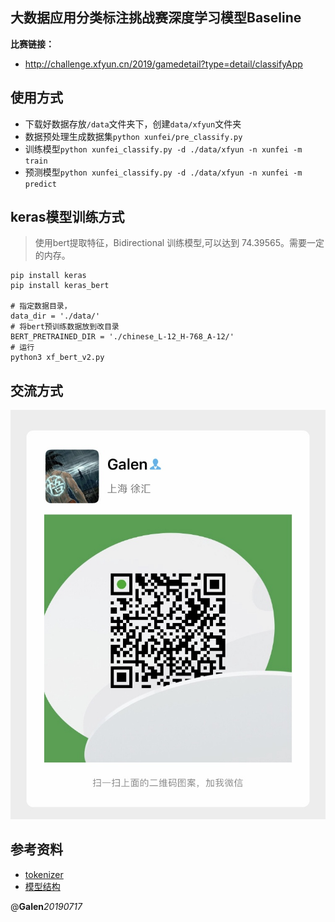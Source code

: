 ## 大数据应用分类标注挑战赛深度学习模型Baseline

**比赛链接：**
- http://challenge.xfyun.cn/2019/gamedetail?type=detail/classifyApp

## 使用方式
- 下载好数据存放`/data`文件夹下，创建`data/xfyun`文件夹
- 数据预处理生成数据集`python xunfei/pre_classify.py`
- 训练模型`python xunfei_classify.py -d ./data/xfyun -n xunfei -m train`
- 预测模型`python xunfei_classify.py -d ./data/xfyun -n xunfei -m predict`

## keras模型训练方式
> 使用bert提取特征，Bidirectional 训练模型,可以达到 74.39565。需要一定的内存。	
```
pip install keras
pip install keras_bert

# 指定数据目录，
data_dir = './data/'
# 将bert预训练数据放到改目录
BERT_PRETRAINED_DIR = './chinese_L-12_H-768_A-12/'
# 运行
python3 xf_bert_v2.py

```

## 交流方式
![微信：wangmouren7400](img/wechatid.jpg)

## 参考资料
- [tokenizer](https://www.cnblogs.com/bymo/p/9675654.html)
- [模型结构](https://blog.csdn.net/asialee_bird/article/details/88813385)

@**Galen**_20190717_